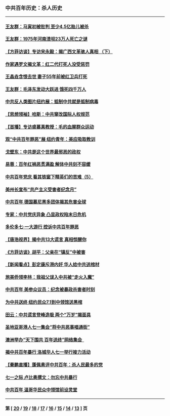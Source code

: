 ### 中共百年历史：杀人历史
---
#### [王友群：马寅初被批判 至少4.5亿胎儿被杀](../../pages/nf1176106/n13260313.md?09270430) 
#### [王友群：1975年河南溃坝23万人死亡之谜](../../pages/nf1176106/n13231576.md?09270430) 
#### [【方菲访谈】专访宋永毅：揭广西文革骇人真相 （下）](../../pages/nf1176106/n13209074.md?09270430) 
#### [作家遇罗文揭文革：红二代打死人没受惩罚](../../pages/nf1176106/n13205254.md?09270430) 
#### [王晶垚含恨去世 妻子55年前被红卫兵打死](../../pages/nf1176106/n13203590.md?09270430) 
#### [王友群：毛泽东发动大跃进 饿死四千万人](../../pages/nf1176106/n13177158.md?09270430) 
#### [中共反人类图片纽约展：抵制中共就是抵制病毒](../../pages/nf1176106/n13115371.md?09270430) 
#### [【思想领袖】哈斯：中共窜改国际人权规范](../../pages/nf1176106/n13053647.md?09270430) 
#### [【首播】专访盛慕真教授：毛的血腥群众运动](../../pages/nf1176106/n13091782.md?09270430) 
#### [观“中共百年罪恶”展 纽约青年：美应吸取教训](../../pages/nf1176106/n13085246.md?09270430) 
#### [戈壁东：中共是这个世界最邪恶的政权](../../pages/nf1176106/n13085641.md?09270430) 
#### [易蓉：百年红祸恶贯满盈 解体中共刻不容缓](../../pages/nf1176106/n13084455.md?09270430) 
#### [中共百年党庆 看其铁窗下精英们的苦难（5）](../../pages/nf1176106/n13076766.md?09270430) 
#### [美州长宣布“共产主义受害者纪念月”](../../pages/nf1176106/n13074024.md?09270430) 
#### [中共百年 德国慕尼黑多团体揭其危害全球](../../pages/nf1176106/n13068873.md?09270430) 
#### [专家：中共党庆异象 凸显政权陷末日危机](../../pages/nf1176106/n13067084.md?09270430) 
#### [多伦多七·一大游行 控诉中共百年罪恶](../../pages/nf1176106/n13062043.md?09270430) 
#### [【唐浩视界】揭中共13大谎言 真相惊醒你](../../pages/nf1176106/n13065208.md?09270430) 
#### [《方菲访谈》胡平：父亲在“镇反”中被害](../../pages/nf1176106/n13064114.md?09270430) 
#### [【新闻看点】彭定康斥港内奸 华人给中共送棺材](../../pages/nf1176106/n13064230.md?09270430) 
#### [旅美侨领李林：我祖父误入中共被“走火入魔”](../../pages/nf1176106/n13062777.md?09270430) 
#### [中共百年 美参众议员：纪念被暴政杀害者时刻](../../pages/nf1176106/n13063735.md?09270430) 
#### [为中共送终 纽约民众7.1到中领馆送黑棺](../../pages/nf1176106/n13062573.md?09270430) 
#### [田云：中共谎言登峰造极 两个“万岁”揭面具](../../pages/nf1176106/n13062013.md?09270430) 
#### [圣地亚哥港人七一集会“将中共恶事唱通街”](../../pages/nf1176106/n13062681.md?09270430) 
#### [澳洲举办“天下围共 百年送终”网络集会  ](../../pages/nf1176106/n13054366.md?09270430) 
#### [揭中共百年暴行 洛城华人七一举行接力活动](../../pages/nf1176106/n13061979.md?09270430) 
#### [【秦鹏直播】蓬佩奥评中共百年：杀人民最多的党](../../pages/nf1176106/n13061736.md?09270430) 
#### [七一之际 卢比奥撰文：勿忘中共暴行](../../pages/nf1176106/n13061044.md?09270430) 
#### [中共百年 温哥华民众中领馆前设灵堂](../../pages/nf1176106/n13061399.md?09270430) 

---
#### 第 [ [20](./20.md?09270430) / [19](./19.md?09270430) / [18](./18.md?09270430) / [17](./17.md?09270430) / [16](./16.md?09270430) / [15](./15.md?09270430) / [14](./14.md?09270430) / [13](./13.md?09270430) ] 页

